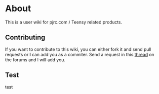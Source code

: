 # About

This is a user wiki for pjrc.com / Teensy related products.

## Contributing

If you want to contribute to this wiki, you can either fork it and send pull requests or I can add you as a commiter. Send a request in this [thread](http://forum.pjrc.com/threads/25695-Suggestion-wiki-prjc-com-for-User-Contributed-Documentation-Wisdom) on the forums and I will add you.

## Test

test
